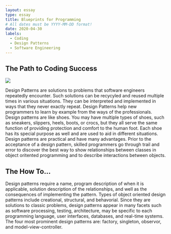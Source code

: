```yaml
---
layout: essay
type: essay
title: Blueprints for Programming
# All dates must be YYYY-MM-DD format!
date: 2020-04-30
labels:
  - Coding
  - Design Patterns
  - Software Engineering
---
```

## The Path to Coding Success
<img class="ui medium center floated rounded image" src="../images/dp.png"> 

Design Patterns are solutions to problems that software engineers repeatedly encounter. Such solutions can be recycyled and reused multiple times in various situations. They can be interpreted and implemented in ways that they never exactly repeat. Design Patterns help new programmers to learn by example from the ways of the professionals. Design patterns are like shoes. You may have multiple types of shoes, such as sneakers, slippers, heels, boots, or crocs, but they all serve the same function of providing protection and comfort to the human foot. Each shoe has its special purpose as well and are used to aid in different situations. Design patterns are practical and have many advantages. Prior to the acceptance of a design pattern, skilled programmers go through trail and error to discover the best way to show relationships between classes in object oritented programming and to describe interactions between objects.

## The How To...
Design patterns require a name, program description of when it is applicable, solution description of the relationships, and well as the consequences of implementing the pattern. Types of object oriented design patterns include creational, structural, and behavorial. Since they are solutions to classic problems, design patterns appear in many facets such as software processing, testing, architecture, may be specific to each programming language, user interfaces, databases, and real-time systems. The four most prominent design patterns are: factory, singleton, observor, and model-view-controller. 
